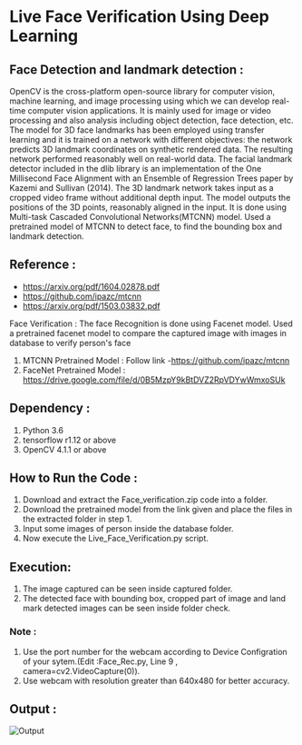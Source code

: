 # Live Face Verification Using Deep Learning

## Face Detection and landmark detection : 
OpenCV is the cross-platform open-source library for computer vision, machine learning, and image processing using which we can develop real-time computer vision applications. It is mainly used for image or video processing and also analysis including object detection, face detection, etc.
The model for 3D face landmarks has been employed using transfer learning and it is trained on a network with different objectives: the network predicts 3D landmark coordinates on synthetic rendered data. The resulting network performed reasonably well on real-world data.
The facial landmark detector included in the dlib library is an implementation of the One Millisecond Face Alignment with an Ensemble of Regression Trees paper by Kazemi and Sullivan (2014).
The 3D landmark network takes input as a cropped video frame without additional depth input. The model outputs the positions of the 3D points, reasonably aligned in the input.
It is done using Multi-task Cascaded Convolutional Networks(MTCNN) model. Used a pretrained model of MTCNN to detect face, to find the bounding box and landmark detection.

## Reference : 
* https://arxiv.org/pdf/1604.02878.pdf
* https://github.com/ipazc/mtcnn
* https://arxiv.org/pdf/1503.03832.pdf

Face Verification : The face Recognition is done using Facenet model. Used a pretrained facenet model to compare the captured image with images in database to verify person's face
1. MTCNN Pretrained Model : Follow link -https://github.com/ipazc/mtcnn
2. FaceNet Pretrained Model : https://drive.google.com/file/d/0B5MzpY9kBtDVZ2RpVDYwWmxoSUk

## Dependency :
 1. Python 3.6
 2. tensorflow r1.12 or above 
 3. OpenCV 4.1.1 or above

## How to Run the Code :
 1. Download and extract the Face_verification.zip code into a folder.
 2. Download the pretrained model from the link given and place the files in the extracted folder in step 1.
 3. Input some images of person inside the database folder.
 4. Now execute the Live_Face_Verification.py script.

## Execution:  
 1. The image captured can be seen inside captured folder.
 2. The detected face with bounding box, cropped part of image and land mark detected images can be seen inside folder check.

### Note : 
 1. Use the port number for the webcam according to Device Configration of your sytem.(Edit :Face_Rec.py,  Line 9 ,                 camera=cv2.VideoCapture(0)). 
 2. Use webcam with resolution greater than 640x480 for better accuracy.

## Output :
![Output](https://user-images.githubusercontent.com/65017645/135712729-917ea8c9-a10c-4ebe-99d8-0bc8cafcec37.jpeg)

         

